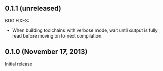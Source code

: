 ## 0.1.1 (unreleased)

BUG FIXES:

  - When building toolchains with verbose mode, wait until output is fully
    read before moving on to next compilation.

## 0.1.0 (November 17, 2013)

Initial release
